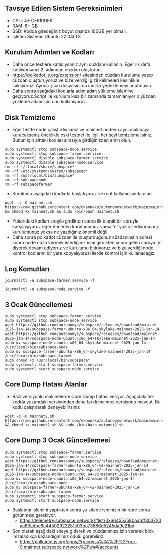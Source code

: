 ## Tavsiye Edilen Sistem Gereksinimleri
- CPU: 4+ ÇEKİRDEK
- RAM: 8+ GB
- SSD: Kodda gireceğiniz boyut dışında 100GB yer olmalı.
- İşletim Sistemi: Ubuntu 22.04LTS

## Kurulum Adımları ve Kodları
- Daha önce testlere katıldıysanız aynı cüzdanı kullanın. Eğer ilk defa katılıyorsanız 2. adımdan cüzdan oluşturun.
- https://polkadot.js.org/extension/ sitesinden cüzdan kurulumu yapıp cüzdan oluşturuyoruz ve bize verdiği gizli kelimeleri kesinlikle saklıyoruz. Ayrıca .json dosyasını da indirip yedeklemeyi unutmayın.
- Daha sonra aşağıdaki kodlarla adım adım yükleme işlemine geçiyoruz.Script ile kurulum kısa bir zamanda tamamlanıyor o yüzden yükleme adımı için onu kullanıyoruz.

## Disk Temizleme
- Eğer testte node çalıştırdıysanız ve mainnet nodenu aynı makinaya kuracaksanız öncelikle eski testnet ile ilgili her şeyi temizlemelisiniz. Bunun için alttaki kodları sırasıyla girdiğinizden emin olun.
```
sudo systemctl stop subspace-node.service
sudo systemctl stop subspace-farmer.service
sudo systemctl disable subspace-farmer.service
sudo systemctl disable subspace-node.service
rm -rf ~/.local/share/subspace*
rm -rf /etc/systemd/system/subspaced*
rm -rf /usr/local/bin/subspace*
rm -rf subspacenode
rm -rf subspacefarmer
```

- Kurulumu aşağıdaki kodlarla başlatıyoruz ve root kullanıcısında olun.
```
wget -q -O mainnet.sh https://raw.githubusercontent.com/okannako/autonomysnetwork/main/mainnet.sh && chmod +x mainnet.sh && sudo /bin/bash mainnet.sh
```

- Yukarıdaki kodları sırayla girdikten sonra ilk olarak bir soruyla karşılaşıyoruz eğer önceden kurulumunuz varsa 'n' yazıp ilerliyorsunuz kurulumunuz yoksa ne yazdığınız önemli değil.
- Daha sonra polkadot cüzdan ile oluşturduğunuz cüzdanınızın adresi sonra node nuza vermek istediğiniz ismi girdikten sonra gelen soruya 'y' diyerek devam ediyoruz ve kurulumu bitiriyoruz ve bize verdiği node kontrol kodlarını bir yere kopyalıyoruzi ilerde kontrol için kullanacağız.

## Log Komutları
```
journalctl -u subspace-farmer.service -f
```
```
journalctl -u subspace-node.service -f
```

## 3 Ocak Güncellemesi
```
sudo systemctl stop subspace-farmer.service
sudo systemctl stop subspace-node.service
wget https://github.com/autonomys/subspace/releases/download/mainnet-2025-jan-14/subspace-farmer-ubuntu-x86_64-skylake-mainnet-2025-jan-14
wget https://github.com/autonomys/subspace/releases/download/mainnet-2025-jan-14/subspace-node-ubuntu-x86_64-skylake-mainnet-2025-jan-14
sudo mv subspace-node-ubuntu-x86_64-skylake-mainnet-2025-jan-14 /usr/local/bin/subspace-node
sudo mv subspace-farmer-ubuntu-x86_64-skylake-mainnet-2025-jan-14 /usr/local/bin/subspace-farmer
sudo chmod +x /usr/local/bin/subspace*
sudo systemctl start subspace-farmer.service
sudo systemctl start subspace-node.service
```

## Core Dump Hatası Alanlar
- Bazı versiyonlu makinelerde Core Dump hatası veriyor. Aşağıdaki tek kodda yukarıdaki versiyondan daha farklı mainnet versiyonu mevcut. Bu kodu çalıştırarak deneyebilirsiniz
```
wget -q -O mainnet2.sh https://raw.githubusercontent.com/okannako/autonomysnetwork/main/mainnet2.sh && chmod +x mainnet2.sh && sudo /bin/bash mainnet2.sh
```

## Core Dump 3 Ocak Güncellemesi
```
sudo systemctl stop subspace-farmer.service
sudo systemctl stop subspace-node.service
wget https://github.com/autonomys/subspace/releases/download/mainnet-2025-jan-14/subspace-farmer-ubuntu-x86_64-v2-mainnet-2025-jan-14
wget https://github.com/autonomys/subspace/releases/download/mainnet-2025-jan-14/subspace-node-ubuntu-x86_64-v2-mainnet-2025-jan-14
sudo mv subspace-node-ubuntu-x86_64-v2-mainnet-2025-jan-14 /usr/local/bin/subspace-node
sudo mv subspace-farmer-ubuntu-x86_64-v2-mainnet-2025-jan-14 /usr/local/bin/subspace-farmer
sudo systemctl start subspace-farmer.service
sudo systemctl start subspace-node.service
```

- Başlatma işlemini yaptıktan sonra şu sitede isminizin bir süre sonra görünmesi gerekiyor.
     - https://telemetry.subspace.network/#list/0x66455a580aabff303720aa83adbe6c44502922251c03ba73686d5245da9e21bd
- Son olarak aşağıdaki siteye giderek ve cüzdanımıza izin vererek blok imzaladıkça kazandığınımız ödülü görebiliriz.
     - https://polkadot.js.org/apps/?rpc=wss%3A%2F%2Frpc-0.mainnet.subspace.network%2Fws#/accounts
